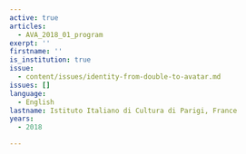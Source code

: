 ```yaml
---
active: true
articles:
  - AVA_2018_01_program
exerpt: ''
firstname: ''
is_institution: true
issue:
  - content/issues/identity-from-double-to-avatar.md
issues: []
language:
  - English
lastname: Istituto Italiano di Cultura di Parigi, France
years:
  - 2018

---
```

